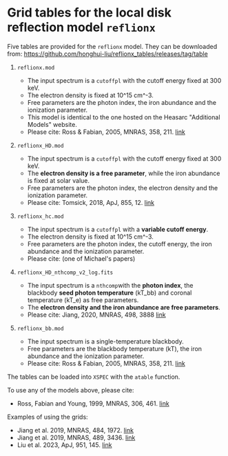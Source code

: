 # Grid tables for the local disk reflection model `reflionx`

Five tables are provided for the `reflionx` model. They can be downloaded from: https://github.com/honghui-liu/reflionx_tables/releases/tag/table

1. `reflionx.mod`
    - The input spectrum is a `cutoffpl` with the cutoff energy fixed at 300 keV.
    - The electron density is fixed at 10^15 cm^-3.
    - Free parameters are the photon index, the iron abundance and the ionization parameter.
    - This model is identical to the one hosted on the Heasarc "Additional Models" website.
    - Please cite: Ross & Fabian, 2005, MNRAS, 358, 211. [link](https://ui.adsabs.harvard.edu/abs/2005MNRAS.358..211R/abstract)

2. `reflionx_HD.mod`
    - The input spectrum is a `cutoffpl` with the cutoff energy fixed at 300 keV.
    - The **electron density is a free parameter**, while the iron abundance is fixed at solar value.
    - Free parameters are the photon index, the electron density and the ionization parameter.
    - Please cite: Tomsick, 2018, ApJ, 855, 12. [link](https://ui.adsabs.harvard.edu/abs/2018ApJ...855....3T/abstract)

3. `reflionx_hc.mod`
    - The input spectrum is a `cutoffpl` with a **variable cutoff energy**.
    - The electron density is fixed at 10^15 cm^-3.
    - Free parameters are the photon index, the cutoff energy, the iron abundance and the ionization parameter.
    - Please cite: (one of Michael's papers)

4. `reflionx_HD_nthcomp_v2_log.fits`
    - The input spectrum is a `nthcomp`with the **photon index**, the blackbody **seed photon temperature** (kT_bb) and coronal temperature (kT_e) as free parameters.
    - The **electron density and the iron abundance are free parameters**.
    - Please cite: Jiang, 2020, MNRAS, 498, 3888 [link](https://ui.adsabs.harvard.edu/abs/2020MNRAS.498.3888J/abstract)

5. `reflionx_bb.mod`
    - The input spectrum is a single-temperature blackbody. 
    - Free parameters are the blackbody temperature (kT), the iron abundance and the ionization parameter.
    - Please cite: Ross & Fabian, 2005, MNRAS, 358, 211. [link](https://ui.adsabs.harvard.edu/abs/2005MNRAS.358..211R/abstract)



The tables can be loaded into `XSPEC` with the `atable` function.

To use any of the models above, please cite:
- Ross, Fabian and Young, 1999, MNRAS, 306, 461. [link](https://ui.adsabs.harvard.edu/abs/1999MNRAS.306..461R/abstract)

Examples of using the grids:
- Jiang et al. 2019, MNRAS, 484, 1972. [link](https://ui.adsabs.harvard.edu/abs/2019MNRAS.484.1972J/abstract)
- Jiang et al. 2019, MNRAS, 489, 3436. [link](https://ui.adsabs.harvard.edu/abs/2019MNRAS.489.3436J/abstract)
- Liu et al. 2023, ApJ, 951, 145. [link](https://ui.adsabs.harvard.edu/abs/2023ApJ...951..145L/abstract)
